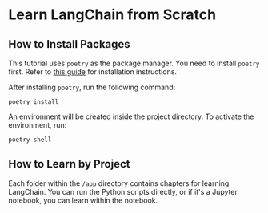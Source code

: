# Learn LangChain from Scratch

## How to Install Packages

This tutorial uses `poetry` as the package manager. You need to install `poetry` first. Refer to [this guide](https://python-poetry.org/docs/#installation) for installation instructions.

After installing `poetry`, run the following command:

```
poetry install
```

An environment will be created inside the project directory. To activate the environment, run:

```
poetry shell
```

## How to Learn by Project

Each folder within the `/app` directory contains chapters for learning LangChain. You can run the Python scripts directly, or if it's a Jupyter notebook, you can learn within the notebook.
